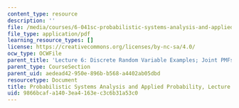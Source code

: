 ```yaml
---
content_type: resource
description: ''
file: /media/courses/6-041sc-probabilistic-systems-analysis-and-applied-probability-fall-2013/9866bcafa1403ea4163ec3c6b31a53c0_MIT6_041SCF13_L06.pdf
file_type: application/pdf
learning_resource_types: []
license: https://creativecommons.org/licenses/by-nc-sa/4.0/
ocw_type: OCWFile
parent_title: 'Lecture 6: Discrete Random Variable Examples; Joint PMFs'
parent_type: CourseSection
parent_uid: aedead42-950e-896b-b568-a4402ab05dbd
resourcetype: Document
title: Probabilistic Systems Analysis and Applied Probability, Lecture 6
uid: 9866bcaf-a140-3ea4-163e-c3c6b31a53c0
---
```

